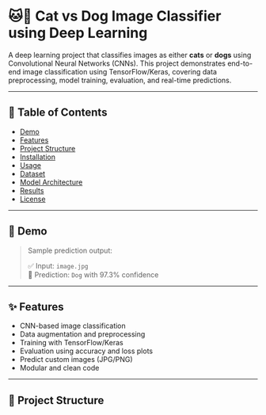 # 🐱🐶 Cat vs Dog Image Classifier using Deep Learning

A deep learning project that classifies images as either **cats** or **dogs** using Convolutional Neural Networks (CNNs). This project demonstrates end-to-end image classification using TensorFlow/Keras, covering data preprocessing, model training, evaluation, and real-time predictions.

---

## 📌 Table of Contents

- [Demo](#demo)
- [Features](#features)
- [Project Structure](#project-structure)
- [Installation](#installation)
- [Usage](#usage)
- [Dataset](#dataset)
- [Model Architecture](#model-architecture)
- [Results](#results)
- [License](#license)

---

## 🚀 Demo

> Sample prediction output:
>
> ✅ Input: `image.jpg`  
> 🐶 Prediction: `Dog` with 97.3% confidence

---

## ✨ Features

- CNN-based image classification
- Data augmentation and preprocessing
- Training with TensorFlow/Keras
- Evaluation using accuracy and loss plots
- Predict custom images (JPG/PNG)
- Modular and clean code

---

## 📁 Project Structure

